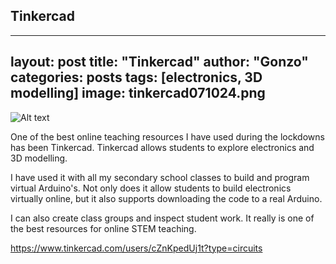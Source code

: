 ## Tinkercad

---
layout: post
title: "Tinkercad"
author: "Gonzo"
categories: posts
tags: [electronics, 3D modelling]
image: tinkercad071024.png
---

![Alt text](https://github.com/gonzokawasaki/gonzokawasaki.github.io/blob/38bf61d2da5efb77d87b7900dda1fe7159a15eb2/assets/img/tinkercad071024.png "Tinkercad")


One of the best online teaching resources I have used during the lockdowns has been Tinkercad. Tinkercad allows students to explore electronics and 3D modelling.

I have used it with all my secondary school classes to build and program virtual Arduino's. Not only does it allow students to build electronics virtually online, but it also supports downloading the code to a real Arduino.

I can also create class groups and inspect student work. It really is one of the best resources for online STEM teaching.

https://www.tinkercad.com/users/cZnKpedUj1t?type=circuits
